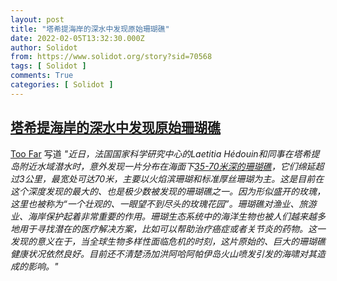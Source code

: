 ```yaml
---
layout: post
title: "塔希提海岸的深水中发现原始珊瑚礁"
date: 2022-02-05T13:32:30.000Z
author: Solidot
from: https://www.solidot.org/story?sid=70568
tags: [ Solidot ]
comments: True
categories: [ Solidot ]
---
```

<!--1644067950000-->
[塔希提海岸的深水中发现原始珊瑚礁](https://www.solidot.org/story?sid=70568)
------

<div>
<a href="mailto:85803733@qq.com">Too Far</a> 写道<i> "近日，法国国家科学研究中心的Laetitia Hédouin和同事在塔希提岛附近水域潜水时，意外发现一片分布在海面下<a href="https://www.newscientist.com/article/2305315-pristine-coral-reef-discovered-in-deep-water-off-the-coast-of-tahiti/" target="_blank" title="塔希提海岸的深水中发现原始珊瑚礁">35-70米深的珊瑚礁</a>，它们绵延超过3公里，最宽处可达70米，主要以火焰滨珊瑚和标准厚丝珊瑚为主。这是目前在这个深度发现的最大的、也是极少数被发现的珊瑚礁之一。因为形似盛开的玫瑰，这里也被称为“一个壮观的、一眼望不到尽头的玫瑰花园”。珊瑚礁对渔业、旅游业、海岸保护起着非常重要的作用。珊瑚生态系统中的海洋生物也被人们越来越多地用于寻找潜在的医疗解决方案，比如可以帮助治疗癌症或者关节炎的药物。这一发现的意义在于，当全球生物多样性面临危机的时刻，这片原始的、巨大的珊瑚礁健康状况依然良好。目前还不清楚汤加洪阿哈阿帕伊岛火山喷发引发的海啸对其造成的影响。"</i>
</div>

